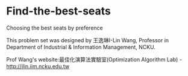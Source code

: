 # Find-the-best-seats
Choosing the best seats by preference




This problem set was designed by 王逸琳I-Lin Wang, Professor in Department of Industrial & Information Management, NCKU. 

Prof Wang's website:最佳化演算法實驗室(Optimization Algorithm Lab) - http://ilin.iim.ncku.edu.tw
